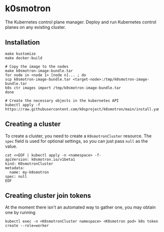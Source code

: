 # k0smotron

The Kubernetes control plane manager. Deploy and run Kubernetes control planes on any existing cluster.

## Installation

```
make kustomize
make docker-build

# Copy the image to the nodes
make k0smotron-image-bundle.tar
for node in <node 1> [node n]... ; do
scp k0smotron-image-bundle.tar <target-node>:/tmp/k0smotron-image-bundle.tar
k0s ctr images import /tmp/k0smotron-image-bundle.tar
done

# Create the necessary objects in the kubernetes API
kubectl apply -f https://raw.githubusercontent.com/k0sproject/k0smotron/main/install.yaml
```

## Creating a cluster

To create a cluster, you need to create a `K0smotronCluster` resource. The `spec` field is used for optional settings, so you can just pass `null` as the value.

```
cat <<EOF | kubectl apply -n <namespace> -f-
apiVersion: k0smotron.io/v1beta1
kind: K0smotronCluster
metadata:
  name: my-k0smotron
spec: null
EOF
```

## Creating cluster join tokens

At the moment there isn't an automated way to gather one, you may obtain one by running 

```
kubectl exec -n <K0smotronCluster namespace> <K0smotron pod> k0s token create --role=worker
```

